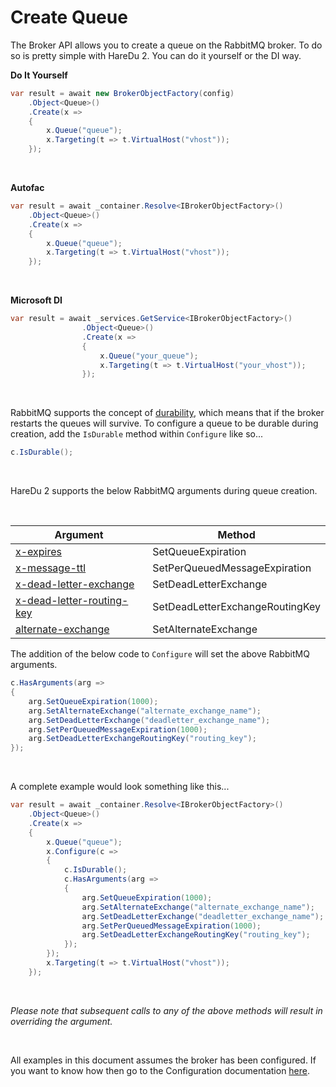 # Create Queue

The Broker API allows you to create a queue on the RabbitMQ broker. To do so is pretty simple with HareDu 2. You can do it yourself or the DI way.

**Do It Yourself**

```c#
var result = await new BrokerObjectFactory(config)
    .Object<Queue>()
    .Create(x =>
    {
        x.Queue("queue");
        x.Targeting(t => t.VirtualHost("vhost"));
    });
```
<br>

**Autofac**

```c#
var result = await _container.Resolve<IBrokerObjectFactory>()
    .Object<Queue>()
    .Create(x =>
    {
        x.Queue("queue");
        x.Targeting(t => t.VirtualHost("vhost"));
    });
```
<br>

**Microsoft DI**

```c#
var result = await _services.GetService<IBrokerObjectFactory>()
                .Object<Queue>()
                .Create(x =>
                {
                    x.Queue("your_queue");
                    x.Targeting(t => t.VirtualHost("your_vhost"));
                });
```
<br>

RabbitMQ supports the concept of [durability](https://www.rabbitmq.com/queues.html), which means that if the broker restarts the queues will survive. To configure a queue to be durable during creation, add the ```IsDurable``` method within ```Configure``` like so...

```c#
c.IsDurable();
```
<br>

HareDu 2 supports the below RabbitMQ arguments during queue creation.

<br>

| Argument | Method |
| --- | --- |
| [x-expires](https://www.rabbitmq.com/ttl.html#queue-ttl) | SetQueueExpiration |
| [x-message-ttl](https://www.rabbitmq.com/ttl.html#message-ttl-using-policy) | SetPerQueuedMessageExpiration |
| [x-dead-letter-exchange](https://www.rabbitmq.com/dlx.html#using-optional-queue-arguments) | SetDeadLetterExchange |
| [x-dead-letter-routing-key](https://www.rabbitmq.com/dlx.html#using-optional-queue-arguments) | SetDeadLetterExchangeRoutingKey |
| [alternate-exchange](https://www.rabbitmq.com/ae.html) | SetAlternateExchange |

The addition of the below code to ```Configure``` will set the above RabbitMQ arguments.

```c#
c.HasArguments(arg =>
{
    arg.SetQueueExpiration(1000);
    arg.SetAlternateExchange("alternate_exchange_name");
    arg.SetDeadLetterExchange("deadletter_exchange_name");
    arg.SetPerQueuedMessageExpiration(1000);
    arg.SetDeadLetterExchangeRoutingKey("routing_key");
});
```
<br>

A complete example would look something like this...

```c#
var result = await _container.Resolve<IBrokerObjectFactory>()
    .Object<Queue>()
    .Create(x =>
    {
        x.Queue("queue");
        x.Configure(c =>
        {
            c.IsDurable();
            c.HasArguments(arg =>
            {
                arg.SetQueueExpiration(1000);
                arg.SetAlternateExchange("alternate_exchange_name");
                arg.SetDeadLetterExchange("deadletter_exchange_name");
                arg.SetPerQueuedMessageExpiration(1000);
                arg.SetDeadLetterExchangeRoutingKey("routing_key");
            });
        });
        x.Targeting(t => t.VirtualHost("vhost"));
    });
```

<br>

*Please note that subsequent calls to any of the above methods will result in overriding the argument.*

<br>

All examples in this document assumes the broker has been configured. If you want to know how then go to the Configuration documentation [here](https://github.com/ahives/HareDu2/blob/master/docs/deprecated/configuration.md).

